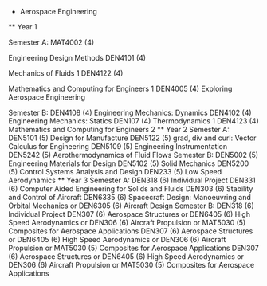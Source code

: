 * Aerospace Engineering

** Year 1

Semester A:	MAT4002 (4)

Engineering Design Methods	DEN4101 (4)

Mechanics of Fluids 1	DEN4122 (4)

Mathematics and Computing for Engineers 1	DEN4005 (4)
Exploring Aerospace Engineering

Semester B:	DEN4108 (4)
Engineering Mechanics: Dynamics	DEN4102 (4)
Engineering Mechanics: Statics	DEN107 (4)
Thermodynamics 1	DEN4123 (4)
Mathematics and Computing for Engineers 2
** Year 2
Semester A:	DEN5101 (5)
Design for Manufacture	DEN5122 (5)
grad, div and curl: Vector Calculus for Engineering	DEN5109 (5)
Engineering Instrumentation	DEN5242 (5)
Aerothermodynamics of Fluid Flows
Semester B:	DEN5002 (5)
Engineering Materials for Design	DEN5102 (5)
Solid Mechanics	DEN5200 (5)
Control Systems Analysis and Design	DEN233 (5)
Low Speed Aerodynamics
** Year 3
Semester A:	DEN318 (6)
Individual Project	DEN331 (6)
Computer Aided Engineering for Solids and Fluids	DEN303 (6)
Stability and Control of Aircraft	DEN6335 (6)
Spacecraft Design: Manoeuvring and Orbital Mechanics
or
DEN6305 (6)
Aircraft Design
Semester B:	DEN318 (6)
Individual Project	DEN307 (6)
Aerospace Structures
or
DEN6405 (6)
High Speed Aerodynamics
or
DEN306 (6)
Aircraft Propulsion
or
MAT5030 (5)
Composites for Aerospace Applications	DEN307 (6)
Aerospace Structures
or
DEN6405 (6)
High Speed Aerodynamics
or
DEN306 (6)
Aircraft Propulsion
or
MAT5030 (5)
Composites for Aerospace Applications	DEN307 (6)
Aerospace Structures
or
DEN6405 (6)
High Speed Aerodynamics
or
DEN306 (6)
Aircraft Propulsion
or
MAT5030 (5)
Composites for Aerospace Applications
